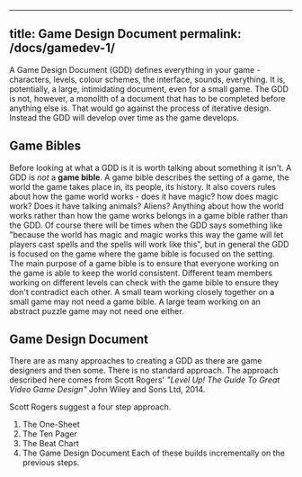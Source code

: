  ---
title: Game Design Document
permalink: /docs/gamedev-1/
---

A Game Design Document (GDD) defines everything in your game - characters, levels, colour schemes, the interface, sounds, everything. It is, potentially, a large, intimidating document, even for a small game. The GDD is not, however, a monolith of a document that has to be completed before anything else is. That would go against the process of iterative design. Instead the GDD will develop over time as the game develops.  

## Game Bibles

Before looking at what a GDD is it is worth talking about something it isn't. A GDD is *not* a **game bible**. A game bible describes the setting of a game, the world the game takes place in, its people, its history. It also covers rules about how the game world works - does it have magic? how does magic work? Does it have talking animals? Aliens? Anything about how the world works rather than how the game works belongs in a game bible rather than the GDD. Of course there will be times when the GDD says something like "because the world has magic and magic works this way the game will let players cast spells and the spells will work like this", but in general the GDD is focused on the game where the game bible is focused on the setting.  
The main purpose of a game bible is to ensure that everyone working on the game is able to keep the world consistent. Different team members working on different levels can check with the game bible to ensure they don't contradict each other. A small team working closely together on a small game may not need a game bible. A large team working on an abstract puzzle game may not need one either.

## Game Design Document

There are as many approaches to creating a GDD as there are game designers and then some. There is no standard approach. The approach described here comes from Scott Rogers' *"Level Up! The Guide To Great Video Game Design"* John Wiley and Sons Ltd, 2014.

Scott Rogers suggest a four step approach.
1. The One-Sheet
2. The Ten Pager
3. The Beat Chart
4. The Game Design Document
Each of these builds incrementally on the previous steps.  

